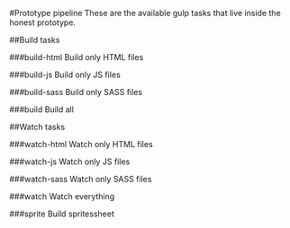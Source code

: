 #Prototype pipeline
These are the available gulp tasks that live inside the honest prototype.


##Build tasks

###build-html
Build only HTML files

###build-js
Build only JS files

###build-sass
Build only SASS files

###build
Build all


##Watch tasks

###watch-html
Watch only HTML files

###watch-js
Watch only JS files

###watch-sass
Watch only SASS files

###watch
Watch everything

###sprite
Build spritessheet